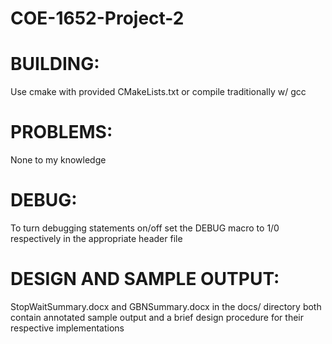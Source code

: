 # COE-1652-Project-2

# BUILDING: 
Use cmake with provided CMakeLists.txt or compile traditionally w/ gcc

# PROBLEMS: 
None to my knowledge

# DEBUG: 
To turn debugging statements on/off set the DEBUG macro to 1/0 respectively
in the appropriate header file

# DESIGN AND SAMPLE OUTPUT:
StopWaitSummary.docx and GBNSummary.docx in the docs/ directory both contain
annotated sample output and a brief design procedure for their respective 
implementations
